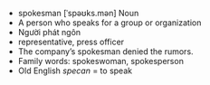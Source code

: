 - spokesman	[ˈspəʊks.mən]	Noun
- A person who speaks for a group or organization
- Người phát ngôn
- representative, press officer
- The company’s spokesman denied the rumors.
- Family words: spokeswoman, spokesperson
- Old English *specan* = to speak